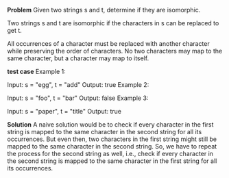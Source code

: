 **Problem**
Given two strings s and t, determine if they are isomorphic.

Two strings s and t are isomorphic if the characters in s can be replaced to get t.

All occurrences of a character must be replaced with another character while preserving the order of characters. No two characters may map to the same character, but a character may map to itself.

 

**test case**
Example 1:

Input: s = "egg", t = "add"
Output: true
Example 2:

Input: s = "foo", t = "bar"
Output: false
Example 3:

Input: s = "paper", t = "title"
Output: true
 

**Solution**
A naive solution would be to check if every character in the first string is mapped to the same character in the second string for all its occurrences. But even then, two characters in the first string might still be mapped to the same character in the second string. So, we have to repeat the process for the second string as well, i.e., check if every character in the second string is mapped to the same character in the first string for all its occurrences.


